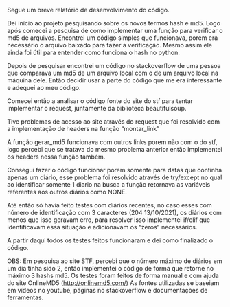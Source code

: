 Segue um breve relatório de desenvolvimento do código.


Dei início ao projeto pesquisando sobre os novos termos hash e md5. Logo após comecei a pesquisa de como implementar uma função para verificar o md5 de arquivos. Encontrei um código simples que funcionava, porem era necessário o arquivo baixado para fazer a verificação. Mesmo assim ele ainda foi útil para entender como funciona o hash no python.

Depois de pesquisar encontrei um código no stackoverflow de uma pessoa que comparava um md5 de um arquivo local com o de um arquivo local na máquina dele. Então decidir usar a parte do código que me era interessante e adequei ao meu código.

Comecei então a analisar o código fonte do site do stf para tentar implementar o request, juntamente da biblioteca beautifulsoup.

Tive problemas de acesso ao site através do request que foi resolvido com a implementação de headers na função “montar_link”

A função gerar_md5 funcionava com outros links porem não com o do stf, logo percebi que se tratava do mesmo problema anterior então implementei os headers nessa função também.

Consegui fazer o código funcionar porem somente para datas que continha apenas um diário, esse problema foi resolvido através de try/except no qual ao identificar somente 1 diario na busca a função retornava as variáveis referentes aos outros diários como NONE.

Até então só havia feito testes com diários recentes, no caso esses com número de identificação com 3 caracteres (204	13/10/2021), os diários com menos que isso geravam erro, para resolver isso implementei if/elif que identificavam essa situação e adicionavam os “zeros” necessários.

A partir daqui todos os testes feitos funcionaram e dei como finalizado o código.

OBS: Em pesquisa ao site STF, percebi que o número máximo de diários em um dia tinha sido 2, então implementei o código de forma que retorne no máximo 3 hashs md5.
Os testes foram feitos de forma manual e com ajuda do site OnlineMD5 (http://onlinemd5.com/)
As fontes utilizadas se baseiam em vídeos no youtube, páginas no stackoverflow e documentações de ferramentas.
